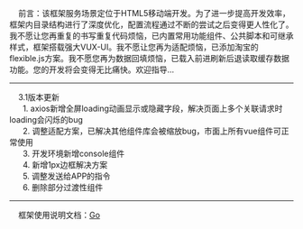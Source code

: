 &nbsp;&nbsp;&nbsp;&nbsp;前言：该框架服务场景定位于HTML5移动端开发。为了进一步提高开发效率，框架内目录结构进行了深度优化，配置流程通过不断的尝试之后变得更人性化了。我不愿让您再重复的书写重复代码烦恼，已内置常用功能组件、公共脚本和可继承样式，框架搭载强大VUX-UI。我不愿让您再为适配烦恼，已添加淘宝的flexible.js方案。我不愿您再为数据回填烦恼，已载入前进刷新后退读取缓存数据功能。您的开发将会变得无比痛快。欢迎指导...
<hr>
&nbsp;&nbsp;&nbsp;&nbsp;3.1版本更新<br>
&nbsp;&nbsp;&nbsp;&nbsp;&nbsp;&nbsp;1. axios新增全屏loading动画显示或隐藏字段，解决页面上多个关联请求时loading会闪烁的bug<br>
&nbsp;&nbsp;&nbsp;&nbsp;&nbsp;&nbsp;2. 调整适配方案，已解决其他组件库会被缩放bug，市面上所有vue组件可正常使用<br>
&nbsp;&nbsp;&nbsp;&nbsp;&nbsp;&nbsp;3. 开发环境新增console组件<br>
&nbsp;&nbsp;&nbsp;&nbsp;&nbsp;&nbsp;4. 新增1px边框解决方案<br>
&nbsp;&nbsp;&nbsp;&nbsp;&nbsp;&nbsp;5. 调整发送给APP的指令<br>
&nbsp;&nbsp;&nbsp;&nbsp;&nbsp;&nbsp;6. 删除部分过渡性组件<br>
<hr>
&nbsp;&nbsp;&nbsp;&nbsp;框架使用说明文档：<a href="http://mweb.infuncar.com/u_vue/index.html">Go</a>   
